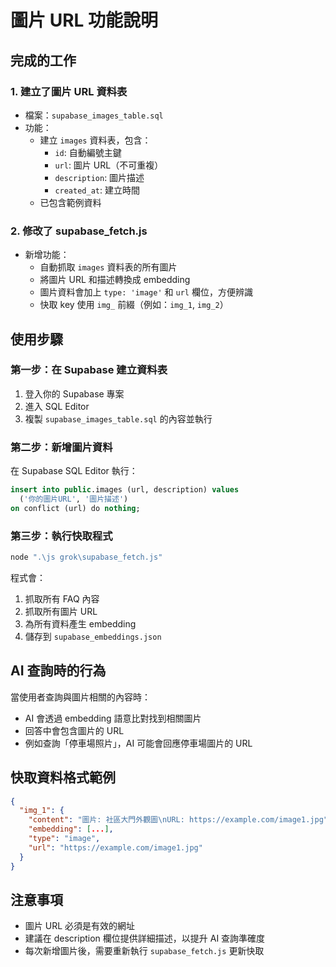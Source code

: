 # 圖片 URL 功能說明

## 完成的工作

### 1. 建立了圖片 URL 資料表
- 檔案：`supabase_images_table.sql`
- 功能：
  - 建立 `images` 資料表，包含：
    - `id`: 自動編號主鍵
    - `url`: 圖片 URL（不可重複）
    - `description`: 圖片描述
    - `created_at`: 建立時間
  - 已包含範例資料

### 2. 修改了 supabase_fetch.js
- 新增功能：
  - 自動抓取 `images` 資料表的所有圖片
  - 將圖片 URL 和描述轉換成 embedding
  - 圖片資料會加上 `type: 'image'` 和 `url` 欄位，方便辨識
  - 快取 key 使用 `img_` 前綴（例如：`img_1`, `img_2`）

## 使用步驟

### 第一步：在 Supabase 建立資料表
1. 登入你的 Supabase 專案
2. 進入 SQL Editor
3. 複製 `supabase_images_table.sql` 的內容並執行

### 第二步：新增圖片資料
在 Supabase SQL Editor 執行：

```sql
insert into public.images (url, description) values
  ('你的圖片URL', '圖片描述')
on conflict (url) do nothing;
```

### 第三步：執行快取程式
```powershell
node ".\js grok\supabase_fetch.js"
```

程式會：
1. 抓取所有 FAQ 內容
2. 抓取所有圖片 URL
3. 為所有資料產生 embedding
4. 儲存到 `supabase_embeddings.json`

## AI 查詢時的行為

當使用者查詢與圖片相關的內容時：
- AI 會透過 embedding 語意比對找到相關圖片
- 回答中會包含圖片的 URL
- 例如查詢「停車場照片」，AI 可能會回應停車場圖片的 URL

## 快取資料格式範例

```json
{
  "img_1": {
    "content": "圖片: 社區大門外觀圖\nURL: https://example.com/image1.jpg",
    "embedding": [...],
    "type": "image",
    "url": "https://example.com/image1.jpg"
  }
}
```

## 注意事項

- 圖片 URL 必須是有效的網址
- 建議在 description 欄位提供詳細描述，以提升 AI 查詢準確度
- 每次新增圖片後，需要重新執行 `supabase_fetch.js` 更新快取
